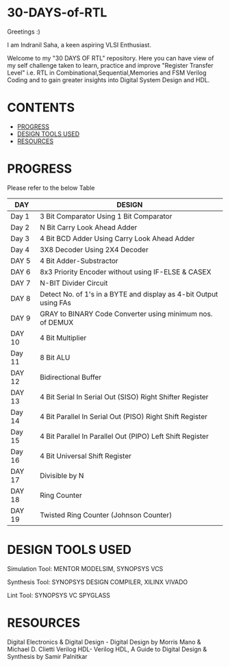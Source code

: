 # 30-DAYS-of-RTL

Greetings :)

I am Indranil Saha, a keen aspiring VLSI Enthusiast.

Welcome to my "30 DAYS OF RTL" repository. Here you can have view of my self challenge taken to learn, practice and improve "Register Transfer Level" i.e. RTL in Combinational,Sequential,Memories and FSM Verilog Coding and to gain greater insights into Digital System Design and HDL.

# CONTENTS
* [PROGRESS](#PROGRESS)
* [DESIGN TOOLS USED](#DESIGNTOOLSUSED)
* [RESOURCES](#RESOURCES)


# PROGRESS
Please refer to the below Table

|DAY|DESIGN|
|---|---|
|Day 1|3 Bit Comparator Using 1 Bit Comparator|
|Day 2|N Bit Carry Look Ahead Adder|
|Day 3|4 Bit BCD Adder Using Carry Look Ahead Adder|
|Day 4|3X8 Decoder Using 2X4 Decoder|
|DAY 5|4 Bit Adder-Substractor|
|DAY 6|8x3 Priority Encoder without using IF-ELSE & CASEX|
|DAY 7|N-BIT Divider Circuit|
|DAY 8|Detect No. of 1's in a BYTE and display as 4-bit Output using FAs|
|DAY 9|GRAY to BINARY Code Converter using minimum nos. of DEMUX
|DAY 10|4 Bit Multiplier|
|Day 11|8 Bit ALU|
|DAY 12|Bidirectional Buffer|
|DAY 13|4 Bit Serial In Serial Out (SISO) Right Shifter Register|
|Day 14|4 Bit Parallel In Serial Out (PISO) Right Shift Register|
|Day 15|4 Bit Parallel In Parallel Out (PIPO) Left Shift Register|
|Day 16|4 Bit Universal Shift Register|
|DAY 17| Divisible by N|
|DAY 18| Ring Counter|
|DAY 19| Twisted Ring Counter (Johnson Counter)|

# DESIGN TOOLS USED

Simulation Tool: MENTOR MODELSIM, SYNOPSYS VCS

Synthesis Tool: SYNOPSYS DESIGN COMPILER, XILINX VIVADO

Lint Tool: SYNOPSYS VC SPYGLASS

# RESOURCES

Digital Electronics & Digital Design - Digital Design by Morris Mano & Michael D. Clietti
Verilog HDL- Verilog HDL, A Guide to Digital Design & Synthesis by Samir Palnitkar
